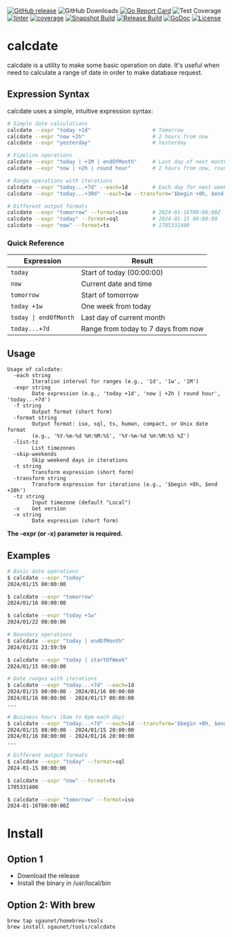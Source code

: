 [![GitHub release](https://img.shields.io/github/release/sgaunet/calcdate.svg)](https://github.com/sgaunet/calcdate/releases/latest)
![GitHub Downloads](https://img.shields.io/github/downloads/sgaunet/calcdate/total)
[![Go Report Card](https://goreportcard.com/badge/github.com/sgaunet/calcdate)](https://goreportcard.com/report/github.com/sgaunet/calcdate)
![Test Coverage](https://raw.githubusercontent.com/wiki/sgaunet/calcdate/coverage-badge.svg)
[![linter](https://github.com/sgaunet/calcdate/actions/workflows/coverage.yml/badge.svg)](https://github.com/sgaunet/calcdate/actions/workflows/coverage.yml)
[![coverage](https://github.com/sgaunet/calcdate/actions/workflows/coverage.yml/badge.svg)](https://github.com/sgaunet/calcdate/actions/workflows/coverage.yml)
[![Snapshot Build](https://github.com/sgaunet/calcdate/actions/workflows/snapshot.yml/badge.svg)](https://github.com/sgaunet/calcdate/actions/workflows/snapshot.yml)
[![Release Build](https://github.com/sgaunet/calcdate/actions/workflows/release.yml/badge.svg)](https://github.com/sgaunet/calcdate/actions/workflows/release.yml)
[![GoDoc](https://godoc.org/github.com/sgaunet/calcdate?status.svg)](https://godoc.org/github.com/sgaunet/calcdate)
[![License](https://img.shields.io/github/license/sgaunet/calcdate.svg)](LICENSE)

# calcdate

calcdate is a utility to make some basic operation on date. It's useful when need to calculate a range of date in order to make database request.

## Expression Syntax

calcdate uses a simple, intuitive expression syntax:

```bash
# Simple date calculations
calcdate --expr "today +1d"                    # Tomorrow
calcdate --expr "now +2h"                      # 2 hours from now
calcdate --expr "yesterday"                    # Yesterday

# Pipeline operations
calcdate --expr "today | +1M | endOfMonth"     # Last day of next month
calcdate --expr "now | +2h | round hour"       # 2 hours from now, rounded

# Range operations with iterations
calcdate --expr "today...+7d" --each=1d        # Each day for next week
calcdate --expr "today...+30d" --each=1w --transform='$begin +8h, $end +20h'  # Business hours each week

# Different output formats
calcdate --expr "tomorrow" --format=iso        # 2024-01-16T00:00:00Z
calcdate --expr "today" --format=sql           # 2024-01-15 00:00:00
calcdate --expr "now" --format=ts              # 1705331400
```

### Quick Reference

| Expression | Result |
|------------|--------|
| `today` | Start of today (00:00:00) |
| `now` | Current date and time |
| `tomorrow` | Start of tomorrow |
| `today +1w` | One week from today |
| `today \| endOfMonth` | Last day of current month |
| `today...+7d` | Range from today to 7 days from now |

## Usage

```
Usage of calcdate:
  -each string
        Iteration interval for ranges (e.g., '1d', '1w', '1M')
  -expr string
        Date expression (e.g., 'today +1d', 'now | +2h | round hour', 'today...+7d')
  -f string
        Output format (short form)
  -format string
        Output format: iso, sql, ts, human, compact, or Unix date format
        (e.g., '%Y-%m-%d %H:%M:%S', '%Y-%m-%d %H:%M:%S %Z')
  -list-tz
        List timezones
  -skip-weekends
        Skip weekend days in iterations
  -t string
        Transform expression (short form)
  -transform string
        Transform expression for iterations (e.g., '$begin +8h, $end +20h')
  -tz string
        Input timezone (default "Local")
  -v    Get version
  -x string
        Date expression (short form)
```

**The -expr (or -x) parameter is required.**

## Examples

```bash
# Basic date operations
$ calcdate --expr "today"
2024/01/15 00:00:00

$ calcdate --expr "tomorrow"
2024/01/16 00:00:00

$ calcdate --expr "today +1w"
2024/01/22 00:00:00

# Boundary operations
$ calcdate --expr "today | endOfMonth"
2024/01/31 23:59:59

$ calcdate --expr "today | startOfWeek"
2024/01/15 00:00:00

# Date ranges with iterations
$ calcdate --expr "today...+7d" --each=1d
2024/01/15 00:00:00 - 2024/01/16 00:00:00
2024/01/16 00:00:00 - 2024/01/17 00:00:00
...

# Business hours (8am to 8pm each day)
$ calcdate --expr "today...+7d" --each=1d --transform='$begin +8h, $end +20h'
2024/01/15 08:00:00 - 2024/01/15 20:00:00
2024/01/16 08:00:00 - 2024/01/16 20:00:00
...

# Different output formats
$ calcdate --expr "today" --format=sql
2024-01-15 00:00:00

$ calcdate --expr "now" --format=ts
1705331400

$ calcdate --expr "tomorrow" --format=iso
2024-01-16T00:00:00Z
```


# Install

## Option 1

* Download the release
* Install the binary in /usr/local/bin 

## Option 2: With brew

```
brew tap sgaunet/homebrew-tools
brew install sgaunet/tools/calcdate
```

